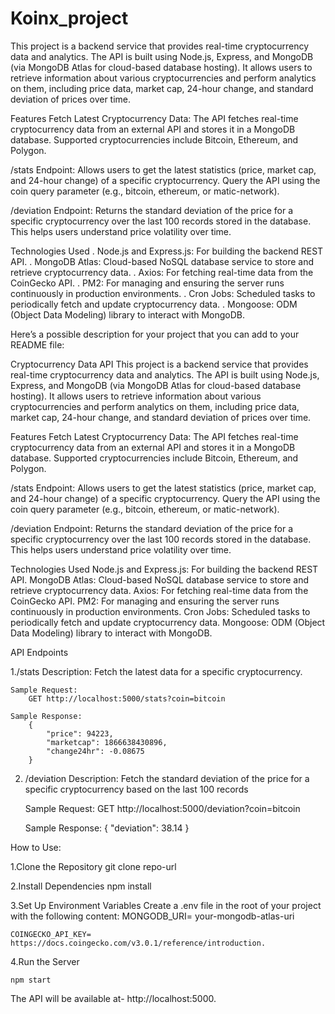 # Koinx_project
This project is a backend service that provides real-time cryptocurrency data and analytics. The API is built using Node.js, Express, and MongoDB (via MongoDB Atlas for cloud-based database hosting). It allows users to retrieve information about various cryptocurrencies and perform analytics on them, including price data, market cap, 24-hour change, and standard deviation of prices over time.

Features
Fetch Latest Cryptocurrency Data: The API fetches real-time cryptocurrency data from an external API and stores it in a MongoDB database. Supported cryptocurrencies include Bitcoin, Ethereum, and Polygon.

/stats Endpoint: Allows users to get the latest statistics (price, market cap, and 24-hour change) of a specific cryptocurrency. Query the API using the coin query parameter (e.g., bitcoin, ethereum, or matic-network).

/deviation Endpoint: Returns the standard deviation of the price for a specific cryptocurrency over the last 100 records stored in the database. This helps users understand price volatility over time.

Technologies Used
. Node.js and Express.js: For building the backend REST API.
. MongoDB Atlas: Cloud-based NoSQL database service to store and 
  retrieve cryptocurrency data.
. Axios: For fetching real-time data from the CoinGecko API.
. PM2: For managing and ensuring the server runs continuously in 
  production environments.
. Cron Jobs: Scheduled tasks to periodically fetch and update 
  cryptocurrency data.
. Mongoose: ODM (Object Data Modeling) library to interact with MongoDB.


Here’s a possible description for your project that you can add to your README file:

Cryptocurrency Data API
This project is a backend service that provides real-time cryptocurrency data and analytics. The API is built using Node.js, Express, and MongoDB (via MongoDB Atlas for cloud-based database hosting). It allows users to retrieve information about various cryptocurrencies and perform analytics on them, including price data, market cap, 24-hour change, and standard deviation of prices over time.

Features
Fetch Latest Cryptocurrency Data: The API fetches real-time cryptocurrency data from an external API and stores it in a MongoDB database. Supported cryptocurrencies include Bitcoin, Ethereum, and Polygon.

/stats Endpoint: Allows users to get the latest statistics (price, market cap, and 24-hour change) of a specific cryptocurrency. Query the API using the coin query parameter (e.g., bitcoin, ethereum, or matic-network).

/deviation Endpoint: Returns the standard deviation of the price for a specific cryptocurrency over the last 100 records stored in the database. This helps users understand price volatility over time.

Technologies Used
Node.js and Express.js: For building the backend REST API.
MongoDB Atlas: Cloud-based NoSQL database service to store and retrieve cryptocurrency data.
Axios: For fetching real-time data from the CoinGecko API.
PM2: For managing and ensuring the server runs continuously in production environments.
Cron Jobs: Scheduled tasks to periodically fetch and update cryptocurrency data.
Mongoose: ODM (Object Data Modeling) library to interact with MongoDB.


API Endpoints

1./stats
    Description: Fetch the latest data for a specific cryptocurrency.

    Sample Request:
        GET http://localhost:5000/stats?coin=bitcoin
    
    Sample Response:
        {
            "price": 94223,
            "marketcap": 1866638430896,
            "change24hr": -0.08675
        }


2. /deviation
    Description: Fetch the standard deviation of the price for a specific cryptocurrency based on the last 100 records

    Sample Request:
        GET http://localhost:5000/deviation?coin=bitcoin
    
    Sample Response:
        {
            "deviation": 38.14
        }

How to Use:

1.Clone the Repository
    git clone repo-url

2.Install Dependencies
    npm install

3.Set Up Environment Variables Create a .env file in the root of your project with the following content:
    MONGODB_URI= your-mongodb-atlas-uri

    COINGECKO_API_KEY= https://docs.coingecko.com/v3.0.1/reference/introduction.

4.Run the Server

    npm start

The API will be available at- http://localhost:5000.